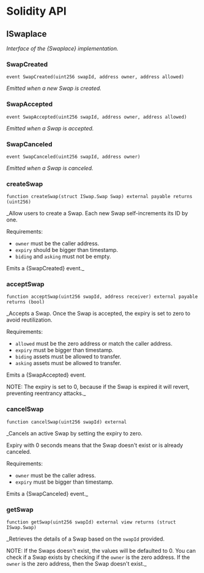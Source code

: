 # Solidity API

## ISwaplace

_Interface of the {Swaplace} implementation._

### SwapCreated

```solidity
event SwapCreated(uint256 swapId, address owner, address allowed)
```

_Emitted when a new Swap is created._

### SwapAccepted

```solidity
event SwapAccepted(uint256 swapId, address owner, address allowed)
```

_Emitted when a Swap is accepted._

### SwapCanceled

```solidity
event SwapCanceled(uint256 swapId, address owner)
```

_Emitted when a Swap is canceled._

### createSwap

```solidity
function createSwap(struct ISwap.Swap Swap) external payable returns (uint256)
```

_Allow users to create a Swap. Each new Swap self-increments its ID by one.

Requirements:

- `owner` must be the caller address.
- `expiry` should be bigger than timestamp.
- `biding` and `asking` must not be empty.

Emits a {SwapCreated} event._

### acceptSwap

```solidity
function acceptSwap(uint256 swapId, address receiver) external payable returns (bool)
```

_Accepts a Swap. Once the Swap is accepted, the expiry is set
to zero to avoid reutilization.

Requirements:

- `allowed` must be the zero address or match the caller address.
- `expiry` must be bigger than timestamp.
- `biding` assets must be allowed to transfer.
- `asking` assets must be allowed to transfer.

Emits a {SwapAccepted} event.

NOTE: The expiry is set to 0, because if the Swap is expired it
will revert, preventing reentrancy attacks._

### cancelSwap

```solidity
function cancelSwap(uint256 swapId) external
```

_Cancels an active Swap by setting the expiry to zero.

Expiry with 0 seconds means that the Swap doesn't exist
or is already canceled.

Requirements:

- `owner` must be the caller adress.
- `expiry` must be bigger than timestamp.

Emits a {SwapCanceled} event._

### getSwap

```solidity
function getSwap(uint256 swapId) external view returns (struct ISwap.Swap)
```

_Retrieves the details of a Swap based on the `swapId` provided.

NOTE: If the Swaps doesn't exist, the values will be defaulted to 0.
You can check if a Swap exists by checking if the `owner` is the zero address.
If the `owner` is the zero address, then the Swap doesn't exist._

